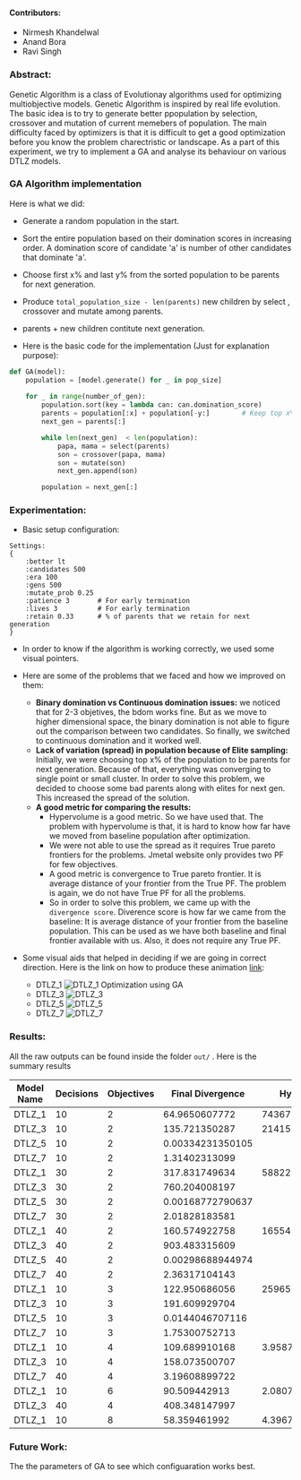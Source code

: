 #### Contributors:
- Nirmesh Khandelwal
- Anand Bora
- Ravi Singh

### Abstract:
Genetic Algorithm is a class of Evolutionay algorithms used for optimizing multiobjective models. Genetic Algorithm is inspired by real life evolution. The basic idea is to try to generate better ppopulation by selection, crossover and mutation of current memebers of population. The main difficulty faced by optimizers is that it is difficult to get a good optimization before you know the problem charectristic or landscape. As a part of this experiment, we try to implement a GA and analyse its behaviour on various DTLZ models. 

### GA Algorithm implementation
Here is what we did:

- Generate a random population in the start.
- Sort the entire population based on their domination scores in increasing order. A domination score of candidate 'a' is number of other candidates that dominate 'a'.
- Choose first x% and last y% from the sorted population to be parents for next generation. 
- Produce `total_population_size - len(parents)` new children by select , crossover and mutate among parents. 
- parents + new children contitute next generation.

- Here is the basic code for the implementation (Just for explanation purpose):
```python
def GA(model):
	population = [model.generate() for _ in pop_size]
	
	for _ in range(number_of_gen):
		population.sort(key = lambda can: can.domination_score)
		parents = population[:x] + population[-y:]        # Keep top x% and bottom y%
		next_gen = parents[:]

		while len(next_gen)  < len(population):
			papa, mama = select(parents)
			son = crossover(papa, mama)
			son = mutate(son)
			next_gen.append(son)

		population = next_gen[:]
```

### Experimentation:

- Basic setup configuration:

```
Settings: 
{   
    :better lt
    :candidates 500
    :era 100
    :gens 500
    :mutate_prob 0.25
    :patience 3       # For early termination
    :lives 3          # For early termination
    :retain 0.33      # % of parents that we retain for next generation
}
```

- In order to know if the algorithm is working correctly, we used some visual pointers.
- Here are some of the problems that we faced and how we improved on them:
	+ **Binary domination vs Continuous domination issues:** we noticed that for 2-3 objetives, the bdom works fine. But as we move to higher dimensional space, the binary domination is not able to figure out the comparison between two candidates. So finally, we switched to continuous domination and it worked well.
	+ **Lack of variation (spread) in population because of Elite sampling:** Initially, we were choosing top x% of the population to be parents for next generation. Because of that, everything was converging to single point or small cluster. In order to solve this problem, we decided to choose some bad parents along with elites for next gen. This increased the spread of the solution. 
	+ **A good metric for comparing the results:** 
		- Hypervolume is a good metric. So we have used that. The problem with hypervolume is that, it is hard to know how far have we moved from baseline population after optimization. 
		- We were not able to use the spread as it requires True pareto frontiers for the problems. Jmetal website only provides two PF for few objectives.
		- A good metric is convergence to True pareto frontier. It is average distance of your frontier from the True PF. The problem is again, we do not have True PF for all the problems.
		- So in order to solve this problem, we came up with the `divergence score`. Diverence score is how far we came from the baseline: It is average distance of your frontier from the baseline population. This can be used as we have both baseline and final frontier available with us. Also, it does not require any True PF.

- Some visual aids that helped in deciding if we are going in correct direction. Here is the link on how to produce these animation [link](animations.md):

	+ DTLZ_1 ![DTLZ_1 Optimization using GA](http://i.imgur.com/BISkpyY.gifv) 
	+ DTLZ_3 ![DTLZ_3](http://i.imgur.com/KjtuaQd.gif) 
	+ DTLZ_5 ![DTLZ_5](http://i.imgur.com/XZlNEIw.gif)
	+ DTLZ_7 ![DTLZ_7](http://i.imgur.com/MbjngQ6.gif)  

### Results:
All the raw outputs can be found inside the folder `out/` . Here is the summary results

|Model Name   |  Decisions  | Objectives  | Final Divergence | Hypervolume       |
|-------------|-------------|-------------|------------------|-------------------|
| DTLZ_1      | 10          | 2           | 64.9650607772    | 743671.4183       |
| DTLZ_3      | 10          | 2           | 135.721350287    | 2141538.5685      |
| DTLZ_5      | 10          | 2           | 0.00334231350105 ||
| DTLZ_7      | 10          | 2           | 1.31402313099    ||
| DTLZ_1      | 30          | 2           | 317.831749634    | 5882234.7982      |
| DTLZ_3      | 30          | 2           | 760.204008197    ||
| DTLZ_5      | 30          | 2           | 0.00168772790637 ||
| DTLZ_7      | 30          | 2           | 2.01828183581    ||
| DTLZ_1      | 40          | 2           | 160.574922758    | 16554528.1572     |
| DTLZ_3      | 40          | 2           | 903.483315609    ||
| DTLZ_5      | 40          | 2           | 0.00298688944974 ||
| DTLZ_7      | 40          | 2           | 2.36317104143    ||
| DTLZ_1      | 10          | 3           | 122.950686056    | 2596522742.2      |
| DTLZ_3      | 10          | 3           | 191.609929704    ||
| DTLZ_5      | 10          | 3           | 0.0144046707116  ||
| DTLZ_7      | 10          | 3           | 1.75300752713    ||
| DTLZ_1      | 10          | 4           | 109.689910168    | 3.958730220 e+12  |
| DTLZ_3      | 10          | 4           | 158.073500707    ||
| DTLZ_7      | 40          | 4           | 3.19608899722    ||
| DTLZ_1      | 10          | 6           | 90.509442913     | 2.08072989643e+18  |
| DTLZ_3      | 40          | 4           | 408.348147997    ||
| DTLZ_1      | 10          | 8           | 58.359461992     | 4.3967092926e+23   |




### Future Work:
The the parameters of GA to see which configuaration works best.
